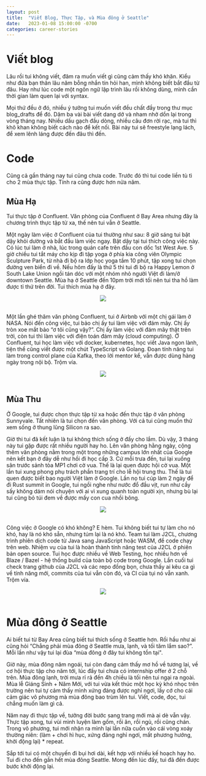```yaml
---
layout: post
title:  "Viết Blog, Thực Tập, và Mùa đông ở Seattle"
date:   2023-01-08 15:00:00 -0700
categories: career-stories
---
```


# Viết blog

Lâu rồi tui không viết, đâm ra muốn viết gì cũng cảm thấy khó khăn. 
Kiểu như đứa bạn thân lâu năm bỗng nhắn tin hỏi han, mình không biết bắt đầu từ đâu. 
Hay như lúc code một ngôn ngữ lập trình lâu rồi không dùng, mình cần thời gian làm quen lại với syntax. 

Mọi thứ đều ở đó, nhiều ý tưởng tui muốn viết đều chất đầy trong thư mục blog_drafts để đó. 
Dăm ba vài bài viết dang dở và nham nhở dồn lại trong vòng tháng nay. Nhiều dấu gạch đầu dòng, nhiều câu đơn rời rạc, mà tui thì khô khan không biết cách nào để kết nối. Bài này tui sẽ freestyle lạng lách, để xem lênh láng được đến đâu thì đến.

# Code

Cũng cả gần tháng nay tui cũng chưa code. Trước đó thì tui code liền tù tì cho 2 mùa thực tập. Tính ra cũng được hơn nửa năm.

## Mùa Hạ

Tui thực tập ở Confluent. Văn phòng của Confluent ở Bay Area nhưng đây là chương trình thực tập từ xa, thế nên tui vẫn ở Seattle. 

Một ngày làm việc ở Confluent của tui thường như sau: 
8 giờ sáng tui bật dậy khỏi dường và bắt đầu làm việc ngay. Bật dậy tại tui thích công việc này. 
Có lúc tui làm ở nhà, lúc trong quán cafe trên đầu con dốc 1st West Ave. 
5 giờ chiều tui tắt máy cho kịp đi tập yoga ở phía kia công viên Olympic Sculpture Park, từ nhà đi bộ ra lớp học yoga tầm 10 phút, tập xong tui chọn đường ven biển đi về. 
Nếu hôm đấy là thứ 5 thì tui đi bộ ra Happy Lemon ở South Lake Union ngồi tán dóc với một nhóm nhỏ người Việt đi làm/ở downtown Seattle. 
Mùa hạ ở Seattle đến 10pm trời mới tối nên tui tha hồ làm được tỉ thứ trên đời. Tui thích mùa hạ ở đây.


<center><img src="{{ site.url }}/assets/2022/seattle-in-summer.png"></center>
<br>

Một lần ghé thăm văn phòng Confluent, tui ở Airbnb với một chị gái làm ở NASA. 
Nói đến công việc, tui bảo chị ấy tui làm việc với đám mây. Chị ấy tròn xoe mắt bảo “ơ tôi cũng vậy?”. 
Chị ấy làm việc với đám mây thật trên trời, còn tui thì làm việc với điện toán đám mây (cloud computing). 
Ở Confluent, tui học làm việc với docker, kubernetes, học viết Java ngon lành, tiện thể cũng viết được một chút TypeScript và Golang. 
Đoạn tính năng tui làm trong control plane của Kafka, theo lời mentor kể, vẫn được dùng hàng ngày trong nội bộ. Trộm vía.

<center><img src="{{ site.url }}/assets/2022/internship-at-confluent.png"></center>
<br>

## Mùa Thu

Ở Google, tui được chọn thực tập từ xa hoặc đến thực tập ở văn phòng Sunnyvale. 
Tất nhiên là tui chọn đến văn phòng. Với cả tui cũng muốn thử xem sống ở thung lũng Silicon ra sao. 

Giờ thi tui đã kết luận là tui không thích sống ở đấy cho lắm. Dù vậy, 3 tháng này tui gặp được rất nhiều người hay ho. 
Lên văn phòng hằng ngày, cộng thêm văn phòng nằm trong một trong những campus lớn nhất của Google nên kết bạn ở đây dễ như hồi đi học cấp 3. Cứ mỗi trưa đến, tui lại xuống sân trước sảnh tòa MP1 chơi cờ vua. Thế là lại quen được hội cờ vua. Một lần tui xung phong phụ trách phần trang trí cho lễ hội trung thu. Thế là tui quen được biết bao người Việt làm ở Google. Lần nọ tui cúp làm 2 ngày để đi Rust summit in Google, tui ngồi nghe như nước đổ đầu vịt, run như cầy sấy không dám nói chuyện với ai vì xung quanh toàn người xịn, nhưng bù lại tui cũng bỏ túi đem về được mấy con cua nhồi bông.

<center><img src="{{ site.url }}/assets/2022/internship-at-google-1.png"></center>
<br>

Công việc ở Google có khó không? E hèm. Tui không biết tui tự làm cho nó khó, hay là nó khó sẵn, nhưng túm lại là nó khó. 
Team tui làm J2CL, chương trình phiên dịch code từ Java sang JavaScript hoặc WASM, để code chạy trên web. 
Nhiệm vụ của tui là hoàn thành tính năng test của J2CL ở phiên bản open source. 
Tui học được nhiều về Web Testing, học nhiều hơn về Blaze / Bazel - hệ thống build của toàn bộ code trong Google. 
Lần cuối tui check trang github của J2CL và các repo đồng bọn, chưa thấy ai kêu ca gì về tính năng mới, commits của tui vẫn còn đó, và CI của tụi nó vẫn xanh. Trộm vía.

<center><img src="{{ site.url }}/assets/2022/internship-at-google-2.png"></center>
<br>

# Mùa đông ở Seattle

Ai biết tui từ Bay Area cũng biết tui thích sống ở Seattle hơn. 
Rồi hầu như ai cũng hỏi “Chẳng phải mùa đông ở Seattle mưa, lạnh, và tối tăm lắm sao?”. 
Mỗi lần như vậy tui lại đùa “mùa đông ở đây tui không tồn tại".

Giờ này, mùa đông năm ngoái, tui còn đang cảm thấy mơ hồ về tương lai, về cơ hội thực tập cho năm tới, lúc đấy tui chưa có internship offer ở 2 chỗ trên. 
Mùa đông lạnh, trời mưa rỉ rả đến 4h chiều là tối nên tui ngại ra ngoài. Mùa lễ Giáng Sinh + Năm Mới, với tui vừa kết thúc một học kỳ khó nhọc trên trường nên tui tự cảm thấy mình xứng đáng được nghỉ ngơi, lấy cớ cho cái cảm giác vô phương mà mùa đông bao trùm lên tui. Viết, code, đọc, tui chẳng muốn làm gì cả.

Năm nay đi thực tập về, tưởng đời bước sang trang mới mà ai dè vẫn vậy. 
Thực tập xong, tui vùi mình luyện làm gốm, rồi ăn, rồi ngủ, rồi cũng chán. Trong vô phương, tui mới nhận ra mình lại lần nữa cuốn vào cái vòng xoáy thường niên: (làm + chơi hì hục, xứng đáng nghỉ ngơi, mất phương hướng, khởi động lại) * repeat. 

Sắp tới tui có một chuyến đi bụi hơi dài, kết hợp với nhiều kế hoạch hay ho. 
Tui đi cho đến gần hết mùa đông Seattle. Mong đến lúc đấy, tui đã đến được bước khởi động lại. 
